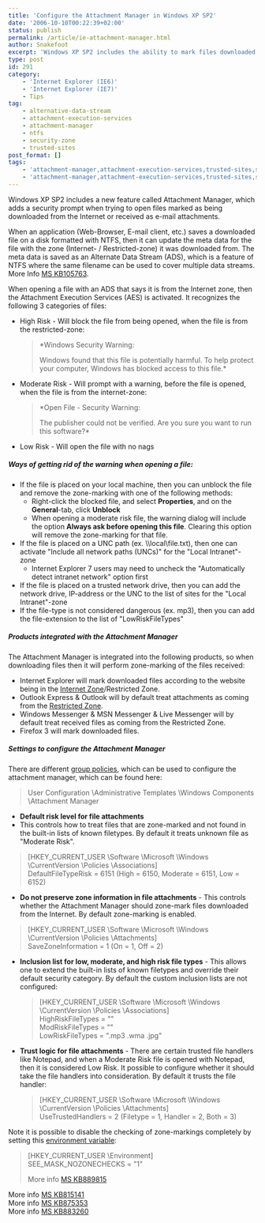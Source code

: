 ```yaml
---
title: 'Configure the Attachment Manager in Windows XP SP2'
date: '2006-10-10T00:22:39+02:00'
status: publish
permalink: /article/ie-attachment-manager.html
author: Snakefoot
excerpt: 'Windows XP SP2 includes the ability to mark files downloaded from the Internet as insecure and block access to them.'
type: post
id: 291
category:
    - 'Internet Explorer (IE6)'
    - 'Internet Explorer (IE7)'
    - Tips
tag:
    - alternative-data-stream
    - attachment-execution-services
    - attachment-manager
    - ntfs
    - security-zone
    - trusted-sites
post_format: []
tags:
    - 'attachment-manager,attachment-execution-services,trusted-sites,security-zone,ntfs,alternative-data-stream'
    - 'attachment-manager,attachment-execution-services,trusted-sites,security-zone,ntfs,alternative-data-stream'
---
```

Windows XP SP2 includes a new feature called Attachment Manager, which adds a security prompt when trying to open files marked as being downloaded from the Internet or received as e-mail attachments.  
  
 When an application (Web-Browser, E-mail client, etc.) saves a downloaded file on a disk formatted with NTFS, then it can update the meta data for the file with the zone (Internet- / Restricted-zone) it was downloaded from. The meta data is saved as an Alternate Data Stream (ADS), which is a feature of NTFS where the same filename can be used to cover multiple data streams. More Info [MS KB105763](http://support.microsoft.com/kb/105763 "How To Use NTFS Alternate Data Streams").  
  
 When opening a file with an ADS that says it is from the Internet zone, then the Attachment Execution Services (AES) is activated. It recognizes the following 3 categories of files:

- High Risk - Will block the file from being opened, when the file is from the restricted-zone:
  > *Windows Security Warning:  
  >   
  >  Windows found that this file is potentially harmful. To help protect your computer, Windows has blocked access to this file.*

- Moderate Risk - Will prompt with a warning, before the file is opened, when the file is from the internet-zone:
  > *Open File - Security Warning:  
  >   
  >  The publisher could not be verified. Are you sure you want to run this software?*
- Low Risk - Will open the file with no nags

##### Ways of getting rid of the warning when opening a file:

- If the file is placed on your local machine, then you can unblock the file and remove the zone-marking with one of the following methods: 
  - Right-click the blocked file, and select **Properties**, and on the **General**-tab, click **Unblock**
  - When opening a moderate risk file, the warning dialog will include the option **Always ask before opening this file**. Clearing this option will remove the zone-marking for that file.
- If the file is placed on a UNC path (ex. \\\\local\\file.txt), then one can activate "Include all network paths (UNCs)" for the "Local Intranet"-zone 
  - Internet Explorer 7 users may need to uncheck the "Automatically detect intranet network" option first
- If the file is placed on a trusted network drive, then you can add the network drive, IP-address or the UNC to the list of sites for the "Local Intranet"-zone
- If the file-type is not considered dangerous (ex. mp3), then you can add the file-extension to the list of "LowRiskFileTypes"

##### Products integrated with the Attachment Manager

 The Attachment Manager is integrated into the following products, so when downloading files then it will perform zone-marking of the files received:
- Internet Explorer will mark downloaded files according to the website being in the [Internet Zone](/article/ie-restrict-untrusted.html)/Restricted Zone.
- Outlook Express &amp; Outlook will by default treat attachments as coming from the [Restricted Zone](/article/outlook-express-security-zone.html).
- Windows Messenger &amp; MSN Messenger &amp; Live Messenger will by default treat received files as coming from the Restricted Zone.
- Firefox 3 will mark downloaded files.

##### Settings to configure the Attachment Manager

 There are different [group policies](/article/winnt-group-policy-registry.html), which can be used to configure the attachment manager, which can be found here:
  > User Configuration \\Administrative Templates \\Windows Components \\Attachment Manager

- **Default risk level for file attachments**
- This controls how to treat files that are zone-marked and not found in the built-in lists of known filetypes. By default it treats unknown file as "Moderate Risk".
> \[HKEY\_CURRENT\_USER \\Software \\Microsoft \\Windows \\CurrentVersion \\Policies \\Associations\]  
  >  DefaultFileTypeRisk = 6151 (High = 6150, Moderate = 6151, Low = 6152)
- **Do not preserve zone information in file attachments** - This controls whether the Attachment Manager should zone-mark files downloaded from the Internet. By default zone-marking is enabled.
> \[HKEY\_CURRENT\_USER \\Software \\Microsoft \\Windows \\CurrentVersion \\Policies \\Attachments\]  
  >  SaveZoneInformation = 1 (On = 1, Off = 2)
- **Inclusion list for low, moderate, and high risk file types** - This allows one to extend the built-in lists of known filetypes and override their default security category. By default the custom inclusion lists are not configured:
  > \[HKEY\_CURRENT\_USER \\Software \\Microsoft \\Windows \\CurrentVersion \\Policies \\Associations\]  
  >  HighRiskFileTypes = ""  
  >  ModRiskFileTypes = ""  
  >  LowRiskFileTypes = ".mp3 .wma .jpg"
- **Trust logic for file attachments** - There are certain trusted file handlers like Notepad, and when a Moderate Risk file is opened with Notepad, then it is considered Low Risk. It possible to configure whether it should take the file handlers into consideration. By default it trusts the file handler:
  > \[HKEY\_CURRENT\_USER \\Software \\Microsoft \\Windows \\CurrentVersion \\Policies \\Attachments\]  
  >  UseTrustedHandlers = 2 (Filetype = 1, Handler = 2, Both = 3)
 
 Note it is possible to disable the checking of zone-markings completely by setting this [environment variable](/article/winnt-environment-variables.html):
> \[HKEY\_CURRENT\_USER \\Environment\]  
>  SEE\_MASK\_NOZONECHECKS = "1"  
>   
>  More info [MS KB889815](http://support.microsoft.com/kb/889815 "The Open File - Security Warning dialog box is displayed when you try to silently install a hotfix or an update by using a Visual Basic script in Windows XP Service Pack 2 [Q889815]")

 More info [MS KB815141](http://support.microsoft.com/kb/815141 "Internet Explorer Enhanced Security Configuration changes the browsing experience [Q815141]")  
 More info [MS KB875353](http://support.microsoft.com/kb/875353 "How to use the Security Alert dialog box in Windows XP Service Pack 2 and Windows XP Tablet PC Edition 2005 [Q875353]")  
 More info [MS KB883260](http://support.microsoft.com/kb/883260 "Description of how the Attachment Manager works in Windows XP Service Pack 2 [Q883260]")  